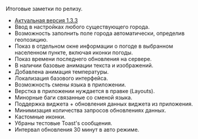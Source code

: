 Итоговые заметки по релизу.
- [Актуальная версия 1.3.3](https://gitlab.com/drbprjcts_java/weatherapp/tree/release)
- Ввод в настройках любого существующего города.
- Возможность заполнить поле города автоматически, определив геопозицию.
- Показ в отдельном окне информации о погоде в выбранном населенном пункте, включая иконки погоды.
- Показ времени последнего обновления на сервере.
- В наличии базовые анимации текста и изображений.
- Добавлена анимация температуры.
- Локализация базового интерфейса.
- Возможность смены языка в приложении.
- Верстка в приложении нуждается в правке (Layouts).
- Минорные баги связанные со сменой языка.
- Поддержка виджета + обновления данных виджета из приложения.
- Минимизация количества запросов обновлениях данных.
- Кастомные иконки.
- Убраны тестовые Toast's сообщения.
- Интервал обновления 30 минут в авто режиме.